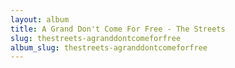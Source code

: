 ```yaml
---
layout: album
title: A Grand Don't Come For Free - The Streets
slug: thestreets-agranddontcomeforfree
album_slug: thestreets-agranddontcomeforfree
---
```

